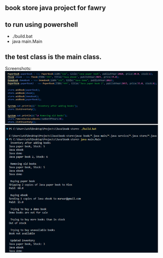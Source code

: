 ## book store java project for fawry

## to run using powershell
- ./build.bat 
- java main.Main

## the test class is the main class.
Screenshots:
![alt text](image-2.png)
![alt text](image.png)
